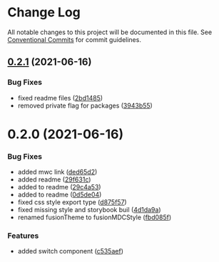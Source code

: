 # Change Log

All notable changes to this project will be documented in this file.
See [Conventional Commits](https://conventionalcommits.org) for commit guidelines.

## [0.2.1](https://github.com/equinor/fusion-web-components/compare/@equinor/fusion-wc-switch@0.2.0...@equinor/fusion-wc-switch@0.2.1) (2021-06-16)


### Bug Fixes

* fixed readme files ([2bd1485](https://github.com/equinor/fusion-web-components/commit/2bd148593acf4e4fe9236bd24e44a2ec994341fc))
* removed private flag for packages ([3943b55](https://github.com/equinor/fusion-web-components/commit/3943b555441b8d8007ddedb795b54ac6009e7a04))





# 0.2.0 (2021-06-16)


### Bug Fixes

* added mwc link ([ded65d2](https://github.com/equinor/fusion-web-components/commit/ded65d2705bc613343c03b84a84a330cff73780e))
* added readme ([29f631c](https://github.com/equinor/fusion-web-components/commit/29f631c9eafcda5d66e74bdafc79b82afc12290b))
* added to readme ([29c4a53](https://github.com/equinor/fusion-web-components/commit/29c4a53701574606cb25e684fd82ad3aad72f980))
* added to readme ([0d5de04](https://github.com/equinor/fusion-web-components/commit/0d5de048ad6372d17a78be48451a1669e8fc5e1f))
* fixed css style export type ([d875f57](https://github.com/equinor/fusion-web-components/commit/d875f5764e2896a9c19c5fdfa5b88ca80a26b75c))
* fixed missing style and storybook buil ([4d1da9a](https://github.com/equinor/fusion-web-components/commit/4d1da9a3ee9a6d10829511d7a96f0953645dffba))
* renamed fusionTheme to fusionMDCStyle ([fbd085f](https://github.com/equinor/fusion-web-components/commit/fbd085fe2b62e3a7d7baba40997da7ee78630383))


### Features

* added switch component ([c535aef](https://github.com/equinor/fusion-web-components/commit/c535aef78ea6e2774277568e65e60b49d298387a))
